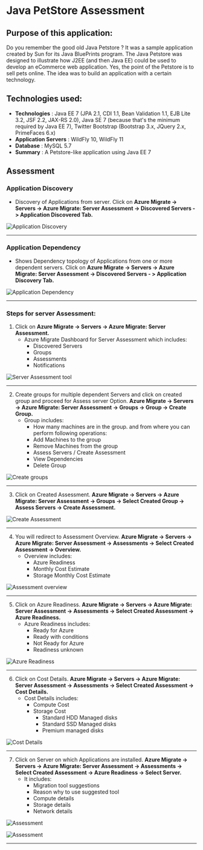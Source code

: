 # Java PetStore Assessment
## Purpose of this application:
Do you remember the good old Java Petstore ? It was a sample application created by Sun for its Java BluePrints program. The Java Petstore was designed to illustrate how J2EE (and then Java EE) could be used to develop an eCommerce web application. Yes, the point of the Petstore is to sell pets online. The idea was to build an application with a certain technology.


## Technologies used:
- **Technologies** : Java EE 7 (JPA 2.1, CDI 1.1, Bean Validation 1.1, EJB Lite 3.2, JSF 2.2, JAX-RS 2.0), Java SE 7 (because that's the minimum required by Java EE 7), Twitter Bootstrap (Bootstrap 3.x, JQuery 2.x, PrimeFaces 6.x)
- **Application Servers** : WildFly 10, WildFly 11
- **Database** : MySQL 5.7
- **Summary** : A Petstore-like application using Java EE 7

## Assessment
### **Application Discovery**
- Discovery of Applications from server. Click on **Azure Migrate -> Servers -> Azure Migrate: Server Assessment -> Discovered Servers - > Application Discovered Tab.**

![Application Discovery](https://github.com/Click2Cloud/Azure-Migrate/blob/master/images/java-petstore/application-discovery.png?raw=true)
****

### Application Dependency
- Shows Dependency topology of Applications from one or more dependent servers. Click on **Azure Migrate -> Servers -> Azure Migrate: Server Assessment -> Discovered Servers - > Application Discovery Tab.**

![Application Dependency](https://github.com/Click2Cloud/Azure-Migrate/blob/master/images/java-petstore/application-dependency.png?raw=true)
****

### Steps for server Assessment:

1. Click on **Azure Migrate -> Servers -> Azure Migrate: Server Assessment.**
    - Azure Migrate Dashboard for Server Assessment which includes:
        - Discovered Servers
        - Groups
        - Assessments
        - Notifications

![Server Assessment tool](https://github.com/Click2Cloud/Azure-Migrate/blob/master/images/java-petstore/server-assessment-1.png?raw=true)
****

2. Create groups for multiple dependent Servers and click on created group and proceed for Assess server Option.
**Azure Migrate -> Servers -> Azure Migrate: Server Assessment -> Groups -> Group -> Create Group.**
    - Group includes: 
        - How many machines are in the group. and from where you can perform following operations:
        - Add Machines to the group
        - Remove Machines from the group
        - Assess Servers / Create Assessment
        - View Dependencies
        - Delete Group

![Create groups](https://github.com/Click2Cloud/Azure-Migrate/blob/master/images/java-petstore/server-assessment-2.png?raw=true)
****

3. Click on Created Assessment.
**Azure Migrate -> Servers -> Azure Migrate: Server Assessment -> Groups -> Select Created Group -> Assess Servers -> Create Assessment.**

![Create Assessment](https://github.com/Click2Cloud/Azure-Migrate/blob/master/images/java-petstore/server-assessment-3.png?raw=true)
****

4. You will redirect to Assessment Overview.
**Azure Migrate -> Servers -> Azure Migrate: Server Assessment -> Assessments -> Select Created Assessment -> Overview.**
    - Overview includes:
        - Azure Readiness
        - Monthly Cost Estimate
        - Storage Monthly Cost Estimate

![Assessment overview](https://github.com/Click2Cloud/Azure-Migrate/blob/master/images/java-petstore/server-assessment-4.png?raw=true)
****

5. Click on Azure Readiness.
**Azure Migrate -> Servers -> Azure Migrate: Server Assessment -> Assessments -> Select Created Assessment -> Azure Readiness.**
    - Azure Readiness includes:
        - Ready for Azure
        - Ready with conditions
        - Not Ready for Azure
        - Readiness unknown

![Azure Readiness](https://github.com/Click2Cloud/Azure-Migrate/blob/master/images/java-petstore/server-assessment-5.png?raw=true)
****

6. Click on Cost Details.
**Azure Migrate -> Servers -> Azure Migrate: Server Assessment -> Assessments -> Select Created Assessment -> Cost Details.**
    - Cost Details includes:
        - Compute Cost
        - Storage Cost
            - Standard HDD Managed disks
            - Standard SSD Managed disks
            - Premium managed disks

![Cost Details](https://github.com/Click2Cloud/Azure-Migrate/blob/master/images/java-petstore/server-assessment-6.png?raw=true)
****

7. Click on Server on which Applications are installed.
**Azure Migrate -> Servers -> Azure Migrate: Server Assessment -> Assessments -> Select Created Assessment -> Azure Readiness -> Select Server.**
    - It includes:
        - Migration tool suggestions
        - Reason why to use suggested tool
        - Compute details
        - Storage details
        - Network details


![Assessment](https://github.com/Click2Cloud/Azure-Migrate/blob/master/images/java-petstore/server-assessment-7.png?raw=true)

![Assessment](https://github.com/Click2Cloud/Azure-Migrate/blob/master/images/java-petstore/server-assessment-8.png?raw=true)
****